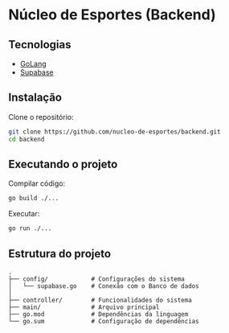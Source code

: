 # Núcleo de Esportes (Backend)

## Tecnologias

- [GoLang](https://go.dev/doc/tutorial/getting-started)
- [Supabase](https://supabase.com/dashboard/projects)

## Instalação 

Clone o repositório:

```sh
git clone https://github.com/nucleo-de-esportes/backend.git
cd backend
```

## Executando o projeto

Compilar código:
```sh
go build ./...
```

Executar:
```sh
go run ./...
```

## Estrutura do projeto

```
.
├── config/            # Configurações do sistema
│   └── supabase.go    # Conexão com o Banco de dados
│
├── controller/        # Funcionalidades do sistema
├── main/              # Arquivo principal
├── go.mod             # Dependências da linguagem
└── go.sum             # Configuração de dependências

```


